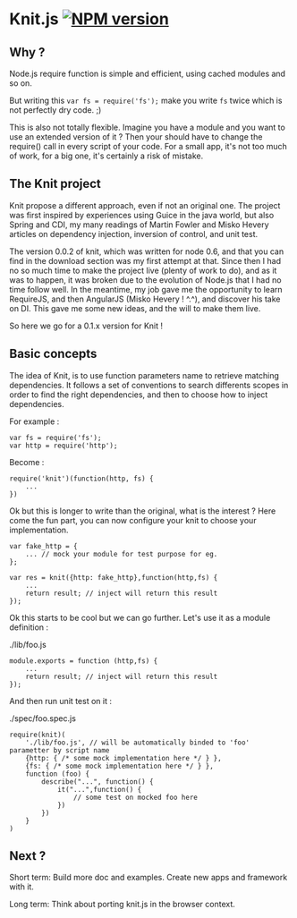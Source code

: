 # Knit.js [![NPM version][npm-image]][npm-url]

## Why ?

Node.js require function is simple and efficient, using cached modules and so on.

But writing this `var fs = require('fs');` make you write `fs` twice which is not perfectly dry code. ;)

This is also not totally flexible. Imagine you have a module and you want to use an extended version of it ? Then your should have to change the require() call in every script of your code. For a small app, it's not too much of work, for a big one, it's certainly a risk of mistake.

## The Knit project

Knit propose a different approach, even if not an original one. The project was first inspired by experiences using Guice in the java world, but also Spring and CDI, my many readings of Martin Fowler and Misko Hevery articles on dependency injection, inversion of control, and unit test.

The version 0.0.2 of knit, which was written for node 0.6, and that you can find in the download section was my first attempt at that. Since then I had no so much time to make the project live (plenty of work to do), and as it was to happen, it was broken due to the evolution of Node.js that I had no time follow well. In the meantime, my job gave me the opportunity to learn RequireJS, and then AngularJS (Misko Hevery ! ^.^), and discover his take on DI. This gave me some new ideas, and the will to make them live.

So here we go for a 0.1.x version for Knit !

## Basic concepts

The idea of Knit, is to use function parameters name to retrieve matching dependencies. It follows a set of conventions to search differents scopes in order to find the right dependencies, and then to choose how to inject dependencies.

For example :

	var fs = require('fs');
	var http = require('http');
	
Become :

	require('knit')(function(http, fs) {
		...
	})
	
Ok but this is longer to write than the original, what is the interest ? Here come the fun part, you can now configure your knit to choose your implementation.
	
	var fake_http = {
		... // mock your module for test purpose for eg.
	};
	
	var res = knit({http: fake_http},function(http,fs) {
		...
		return result; // inject will return this result
	});
	
Ok this starts to be cool but we can go further. Let's use it as a module definition :

./lib/foo.js

    module.exports = function (http,fs) {
		...
		return result; // inject will return this result
	});
    
And then run unit test on it :

./spec/foo.spec.js

    require(knit)(
        './lib/foo.js', // will be automatically binded to 'foo' parametter by script name
        {http: { /* some mock implementation here */ } },
        {fs: { /* some mock implementation here */ } },
        function (foo) {            
            describe("...", function() {
                it("...",function() {
                    // some test on mocked foo here
                })
            })
        }
    )
	
## Next ?

Short term: Build more doc and examples. Create new apps and framework with it.

Long term: Think about porting knit.js in the browser context.

[npm-url]: https://npmjs.org/package/knit
[npm-image]: https://badge.fury.io/js/knit.png

